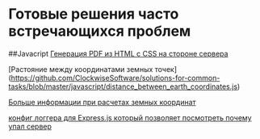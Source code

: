 Готовые решения часто встречающихся проблем
================================

##Javacript
[Генерация PDF из HTML с CSS на стороне сервера](https://github.com/ClockwiseSoftware/solutions-for-common-tasks/blob/master/javascript/HTML_CSS_2_PDF.js)

[Растояние между координатами земных точек] (https://github.com/ClockwiseSoftware/solutions-for-common-tasks/blob/master/javascript/distance_between_earth_coordinates.js)

[Больше информации при расчетах земных координат](http://www.movable-type.co.uk/scripts/latlong.html)


[конфиг логгера для Express.js который позволяет посмотреть почему упал сервер](https://github.com/ClockwiseSoftware/solutions-for-common-tasks/blob/master/javascript/logger_for_express_when_he_crash.js)
